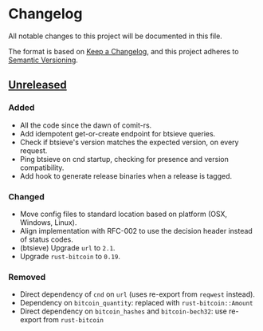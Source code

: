 # Changelog
All notable changes to this project will be documented in this file.

The format is based on [Keep a Changelog](https://keepachangelog.com/en/1.0.0/),
and this project adheres to [Semantic Versioning](https://semver.org/spec/v2.0.0.html).

## [Unreleased]
### Added
- All the code since the dawn of comit-rs.
- Add idempotent get-or-create endpoint for btsieve queries.
- Check if btsieve's version matches the expected version, on every request.
- Ping btsieve on cnd startup, checking for presence and version compatibility.
- Add hook to generate release binaries when a release is tagged.

### Changed
- Move config files to standard location based on platform (OSX, Windows, Linux).
- Align implementation with RFC-002 to use the decision header instead of status codes.
- (btsieve) Upgrade `url` to `2.1`.
- Upgrade `rust-bitcoin` to `0.19`.

### Removed
- Direct dependency of `cnd` on `url` (uses re-export from `reqwest` instead).
- Dependency on `bitcoin_quantity`: replaced with `rust-bitcoin::Amount`
- Direct dependency on `bitcoin_hashes` and `bitcoin-bech32`: use re-export from `rust-bitcoin`

[Unreleased]: https://github.com/comit-network/comit-rs/compare/1625533e04119e8496b14d5e18786f150b4fce4d...HEAD
